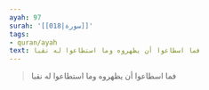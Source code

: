 ```yaml
---
ayah: 97
surah: '[[018|سورة]]'
tags:
- quran/ayah
text: فما اسطاعوا أن يظهروه وما استطاعوا له نقبا
---
```

> فما اسطاعوا أن يظهروه وما استطاعوا له نقبا
